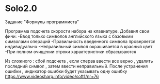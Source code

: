 # Solo2.0
Задание "Формулы программиста"

Программа подсчета скорости набора на клавиатуре.
Добавил свои фичи:
-Ввод только символов английского языка с базовыми символами операций
-Правильность введенного символа проверяется индивидуально
-Неправильный символ окрашивается в красный цвет
-При полном очищении строки характеристики сбрасываются

Из сложного : сбой подсчета , если сперва ввести все верно , удалить последний символ , затем ввести неправильный. После устранения ошибки , индикатор ошибки будет указывать одну ошибку
https://www.videosharp.info/video/soft1/nr=76
